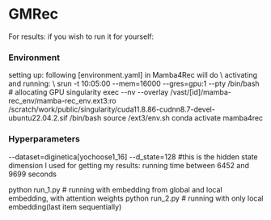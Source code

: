 # GMRec
 For results: if you wish to run it for yourself:
### Environment
setting up: following [environment.yaml] in Mamba4Rec will do \\
activating and running: \\
srun -t 10:05:00 --mem=16000 --gres=gpu:1 --pty /bin/bash # allocating GPU
singularity exec --nv --overlay /vast/[id]/mamba-rec_env/mamba-rec_env.ext3:ro /scratch/work/public/singularity/cuda11.8.86-cudnn8.7-devel-ubuntu22.04.2.sif /bin/bash
source /ext3/env.sh 
conda activate mamba4rec

### Hyperparameters
--dataset=diginetica[yochoose1_16]
--d_state=128 #this is the hidden state dimension I used for getting my results: running time between 6452 and 9699 seconds

python run_1.py # running with embedding from global and local embedding, with attention weights
python run_2.py # running with only local embedding(last item sequentially)

